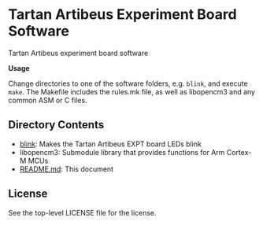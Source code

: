 # Tartan Artibeus Experiment Board Software

Tartan Artibeus experiment board software

**Usage**

Change directories to one of the software folders, e.g. `blink`, and execute
`make`. The Makefile includes the rules.mk file, as well as libopencm3 and any
common ASM or C files.

## Directory Contents

* [blink](blink/README.md): Makes the Tartan Artibeus EXPT board LEDs blink
* libopencm3: Submodule library that provides functions for Arm Cortex-M MCUs
* [README.md](README.md): This document

## License

See the top-level LICENSE file for the license.
